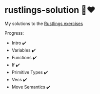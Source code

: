 <div class="oranda-hide">

# rustlings-solution 🦀❤️
My solutions to the [Rustlings exercises](https://github.com/rust-lang/rustlings)

Progress:
- Intro ✔️
- Variables ✔️
- Functions ✔️
- If ✔️
- Primitive Types ✔️
- Vecs ✔️
- Move Semantics ✔️
</div>

